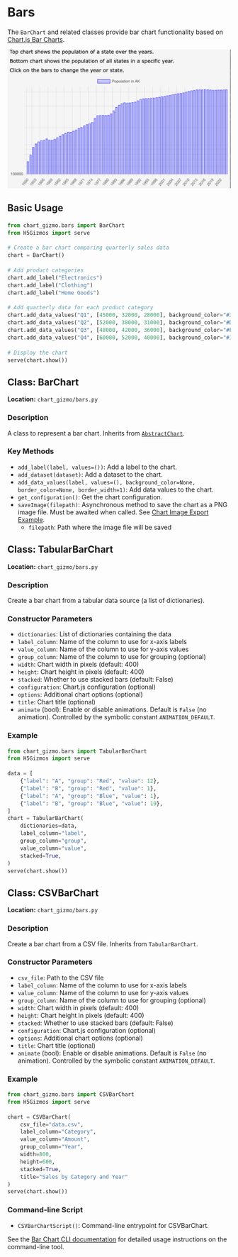 # Bars

The `BarChart` and related classes provide bar chart functionality based on [Chart.js Bar Charts](https://www.chartjs.org/docs/latest/charts/bar.html).

![Sample Bar Chart](../screenshots/barchart.png)

## Basic Usage

```python
from chart_gizmo.bars import BarChart
from H5Gizmos import serve

# Create a bar chart comparing quarterly sales data
chart = BarChart()

# Add product categories
chart.add_label("Electronics")
chart.add_label("Clothing")
chart.add_label("Home Goods")

# Add quarterly data for each product category
chart.add_data_values("Q1", [45000, 32000, 28000], background_color="#3366CC")
chart.add_data_values("Q2", [52000, 38000, 31000], background_color="#DC3912")
chart.add_data_values("Q3", [48000, 42000, 36000], background_color="#FF9900")
chart.add_data_values("Q4", [60000, 52000, 40000], background_color="#109618")

# Display the chart
serve(chart.show())
```

## Class: BarChart

**Location:** `chart_gizmo/bars.py`

### Description

A class to represent a bar chart. Inherits from [`AbstractChart`](../api/charts.md).

### Key Methods

- `add_label(label, values=())`: Add a label to the chart.
- `add_dataset(dataset)`: Add a dataset to the chart.
- `add_data_values(label, values=(), background_color=None, border_color=None, border_width=1)`: Add data values to the chart.
- `get_configuration()`: Get the chart configuration.
- `saveImage(filepath)`: Asynchronous method to save the chart as a PNG image file. Must be awaited when called. See [Chart Image Export Example](../examples/#chart-image-export).
  - `filepath`: Path where the image file will be saved

## Class: TabularBarChart

**Location:** `chart_gizmo/bars.py`

### Description

Create a bar chart from a tabular data source (a list of dictionaries).

### Constructor Parameters

- `dictionaries`: List of dictionaries containing the data
- `label_column`: Name of the column to use for x-axis labels
- `value_column`: Name of the column to use for y-axis values
- `group_column`: Name of the column to use for grouping (optional)
- `width`: Chart width in pixels (default: 400)
- `height`: Chart height in pixels (default: 400)
- `stacked`: Whether to use stacked bars (default: False)
- `configuration`: Chart.js configuration (optional)
- `options`: Additional chart options (optional)
- `title`: Chart title (optional)
- `animate` (bool): Enable or disable animations. Default is `False` (no animation). Controlled by the symbolic constant `ANIMATION_DEFAULT`.

### Example

```python
from chart_gizmo.bars import TabularBarChart
from H5Gizmos import serve

data = [
    {"label": "A", "group": "Red", "value": 12},
    {"label": "B", "group": "Red", "value": 1},
    {"label": "A", "group": "Blue", "value": 1},
    {"label": "B", "group": "Blue", "value": 19},
]
chart = TabularBarChart(
    dictionaries=data,
    label_column="label",
    group_column="group",
    value_column="value",
    stacked=True,
)
serve(chart.show())
```

## Class: CSVBarChart

**Location:** `chart_gizmo/bars.py`

### Description

Create a bar chart from a CSV file. Inherits from `TabularBarChart`.

### Constructor Parameters

- `csv_file`: Path to the CSV file
- `label_column`: Name of the column to use for x-axis labels
- `value_column`: Name of the column to use for y-axis values
- `group_column`: Name of the column to use for grouping (optional)
- `width`: Chart width in pixels (default: 400)
- `height`: Chart height in pixels (default: 400)
- `stacked`: Whether to use stacked bars (default: False)
- `configuration`: Chart.js configuration (optional)
- `options`: Additional chart options (optional)
- `title`: Chart title (optional)
- `animate` (bool): Enable or disable animations. Default is `False` (no animation). Controlled by the symbolic constant `ANIMATION_DEFAULT`.

### Example

```python
from chart_gizmo.bars import CSVBarChart
from H5Gizmos import serve

chart = CSVBarChart(
    csv_file="data.csv",
    label_column="Category",
    value_column="Amount",
    group_column="Year",
    width=800,
    height=600,
    stacked=True,
    title="Sales by Category and Year"
)
serve(chart.show())
```

### Command-line Script

- `CSVBarChartScript()`: Command-line entrypoint for CSVBarChart.

See the [Bar Chart CLI documentation](../cli/bar.md) for detailed usage instructions on the command-line tool.
